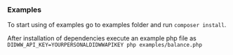 ### Examples

To start using of examples go to examples folder and run `composer install`.

After installation of dependencies execute an example php file as `DIDWW_API_KEY=YOURPERSONALDIDWWAPIKEY php examples/balance.php`
